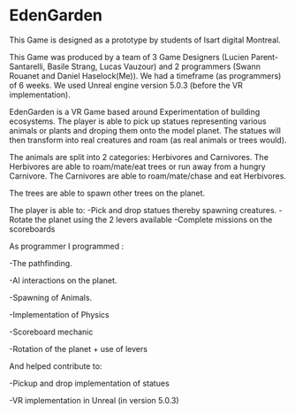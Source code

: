 # EdenGarden
This Game is designed as a prototype by students of Isart digital Montreal.

This Game was produced by a team of 3 Game Designers (Lucien Parent-Santarelli, Basile Strang, Lucas Vauzour) and 2 programmers (Swann Rouanet and Daniel Haselock(Me)). 
We had a timeframe (as programmers) of 6 weeks.
We used Unreal engine version 5.0.3 (before the VR implementation).

EdenGarden is a VR Game based around Experimentation of building ecosystems.
The player is able to pick up statues representing various animals or plants and droping them onto the model planet. 
The statues will then transform into real creatures and roam (as real animals or trees would).


The animals are split into 2 categories: Herbivores and Carnivores.
The Herbivores are able to roam/mate/eat trees or run away from a hungry Carnivore.
The Carnivores are able to roam/mate/chase and eat Herbivores.

The trees are able to spawn other trees on the planet.

The player is able to:
  -Pick and drop statues thereby spawning creatures.
  -Rotate the planet using the 2 levers available
  -Complete missions on the scoreboards

As programmer I programmed :

  -The pathfinding.
  
  -AI interactions on the planet.
  
  -Spawning of Animals.
  
  -Implementation of Physics
  
  -Scoreboard mechanic
  
  -Rotation of the planet + use of levers
  
  

And helped contribute to:

  -Pickup and drop implementation of statues
  
  -VR implementation in Unreal (in version 5.0.3)
  
  
